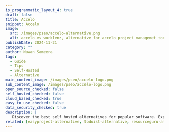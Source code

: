 ```yaml
---
is_programmatic_layout_4: true
draft: false
title: Accelo
snippet: Accelo
image:
  src: /images/pseo/accelo-alternative.png
  alt: accelo vs worklenz, alternative for accelo project managemet tool, task management, resource management, productivity, self-hosted
publishDate: 2024-11-21
category: ""
author: Nuwan Sameera
tags:
  - Guide
  - Tips
  - Self-Hosted
  - Alternative
main_content_image: /images/pseo/accelo-logo.png
sub_content_image: /images/pseo/accelo-logo.png
open_source_checked: false
self_hosted_checked: false
cloud_based_checked: true
easy_to_use_checked: false
data_security_checked: true
description: |
   Discover the best self hosted alternatives for popular software. Explore our comprehensive guides and find the perfect solution for your needs today.
related: [easyproject-alternative, todoist-alternative, resourceguru-alternative, hubplanner-alternative]
---
```

